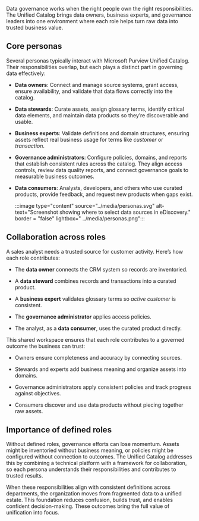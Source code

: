Data governance works when the right people own the right responsibilities. The Unified Catalog brings data owners, business experts, and governance leaders into one environment where each role helps turn raw data into trusted business value.

## Core personas

Several personas typically interact with Microsoft Purview Unified Catalog. Their responsibilities overlap, but each plays a distinct part in governing data effectively:

- **Data owners**: Connect and manage source systems, grant access, ensure availability, and validate that data flows correctly into the catalog.

- **Data stewards**: Curate assets, assign glossary terms, identify critical data elements, and maintain data products so they’re discoverable and usable.

- **Business experts**: Validate definitions and domain structures, ensuring assets reflect real business usage for terms like _customer_ or _transaction_.

- **Governance administrators**: Configure policies, domains, and reports that establish consistent rules across the catalog. They align access controls, review data quality reports, and connect governance goals to measurable business outcomes.

- **Data consumers**: Analysts, developers, and others who use curated products, provide feedback, and request new products when gaps exist.

    :::image type="content" source="../media/personas.svg" alt-text="Screenshot showing where to select data sources in eDiscovery." border = "false" lightbox=" ../media/personas.png":::

## Collaboration across roles

A sales analyst needs a trusted source for customer activity. Here’s how each role contributes:

- The **data owner** connects the CRM system so records are inventoried.

- A **data steward** combines records and transactions into a curated product.

- A **business expert** validates glossary terms so _active customer_ is consistent.

- The **governance administrator** applies access policies.

- The analyst, as a **data consumer**, uses the curated product directly.

This shared workspace ensures that each role contributes to a governed outcome the business can trust:

- Owners ensure completeness and accuracy by connecting sources.

- Stewards and experts add business meaning and organize assets into domains.

- Governance administrators apply consistent policies and track progress against objectives.

- Consumers discover and use data products without piecing together raw assets.

## Importance of defined roles

Without defined roles, governance efforts can lose momentum. Assets might be inventoried without business meaning, or policies might be configured without connection to outcomes. The Unified Catalog addresses this by combining a technical platform with a framework for collaboration, so each persona understands their responsibilities and contributes to trusted results.

When these responsibilities align with consistent definitions across departments, the organization moves from fragmented data to a unified estate. This foundation reduces confusion, builds trust, and enables confident decision-making. These outcomes bring the full value of unification into focus.
